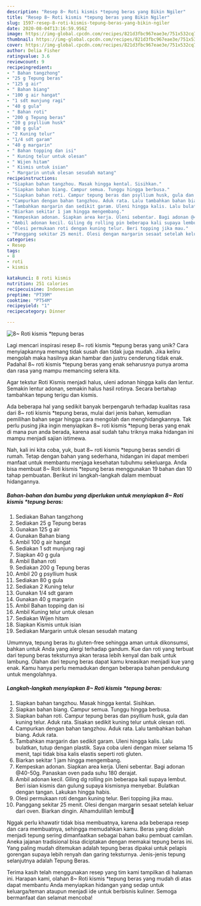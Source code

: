 ```yaml
---
description: "Resep 8~ Roti kismis *tepung beras yang Bikin Ngiler"
title: "Resep 8~ Roti kismis *tepung beras yang Bikin Ngiler"
slug: 1597-resep-8-roti-kismis-tepung-beras-yang-bikin-ngiler
date: 2020-08-04T13:16:59.956Z
image: https://img-global.cpcdn.com/recipes/821d3fbc967eae3e/751x532cq70/8-roti-kismis-tepung-beras-foto-resep-utama.jpg
thumbnail: https://img-global.cpcdn.com/recipes/821d3fbc967eae3e/751x532cq70/8-roti-kismis-tepung-beras-foto-resep-utama.jpg
cover: https://img-global.cpcdn.com/recipes/821d3fbc967eae3e/751x532cq70/8-roti-kismis-tepung-beras-foto-resep-utama.jpg
author: Delia Fisher
ratingvalue: 3.6
reviewcount: 9
recipeingredient:
- " Bahan tangzhong"
- "25 g Tepung beras"
- "125 g air"
- " Bahan biang"
- "100 g air hangat"
- "1 sdt munjung ragi"
- "40 g gula"
- " Bahan roti"
- "200 g Tepung beras"
- "20 g psyllium husk"
- "80 g gula"
- "2 Kuning telur"
- "1/4 sdt garam"
- "40 g margarin"
- " Bahan topping dan isi"
- " Kuning telur untuk olesan"
- " Wijen hitam"
- " Kismis untuk isian"
- " Margarin untuk olesan sesudah matang"
recipeinstructions:
- "Siapkan bahan tangzhou. Masak hingga kental. Sisihkan."
- "Siapkan bahan biang. Campur semua. Tunggu hingga berbusa."
- "Siapkan bahan roti. Campur tepung beras dan psyllium husk, gula dan kuning telur. Aduk rata. Sisakan sedikit kuning telur untuk olesan roti."
- "Campurkan dengan bahan tangzhou. Aduk rata. Lalu tambahkan bahan biang. Aduk rata."
- "Tambahkan margarin dan sedikit garam. Uleni hingga kalis. Lalu bulatkan, tutup dengan plastik. Saya coba uleni dengan mixer selama 15 menit, tapi tidak bisa kalis elastis seperti roti gluten."
- "Biarkan sekitar 1 jam hingga mengembang."
- "Kempeskan adonan. Siapkan area kerja. Uleni sebentar. Bagi adonan @40-50g. Panaskan oven pada suhu 180 derajat."
- "Ambil adonan kecil. Giling dg rolling pin beberapa kali supaya lembut. Beri isian kismis dan gulung supaya kismisnya menyebar. Bulatkan dengan tangan. Lakukan hingga habis."
- "Olesi permukaan roti dengan kuning telur. Beri topping jika mau."
- "Panggang sekitar 25 menit. Olesi dengan margarin sesaat setelah keluar dari oven. Biarkan dingin. Alhamdulillah lembut🤗"
categories:
- Resep
tags:
- 8
- roti
- kismis

katakunci: 8 roti kismis 
nutrition: 251 calories
recipecuisine: Indonesian
preptime: "PT39M"
cooktime: "PT54M"
recipeyield: "1"
recipecategory: Dinner

---
```



![8~ Roti kismis *tepung beras](https://img-global.cpcdn.com/recipes/821d3fbc967eae3e/751x532cq70/8-roti-kismis-tepung-beras-foto-resep-utama.jpg)

Lagi mencari inspirasi resep 8~ roti kismis *tepung beras yang unik? Cara menyiapkannya memang tidak susah dan tidak juga mudah. Jika keliru mengolah maka hasilnya akan hambar dan justru cenderung tidak enak. Padahal 8~ roti kismis *tepung beras yang enak seharusnya punya aroma dan rasa yang mampu memancing selera kita.

Agar tekstur Roti Kismis menjadi halus, uleni adonan hingga kalis dan lentur. Semakin lentur adonan, semakin halus hasil rotinya. Secara bertahap tambahkan tepung terigu dan kismis.

Ada beberapa hal yang sedikit banyak berpengaruh terhadap kualitas rasa dari 8~ roti kismis *tepung beras, mulai dari jenis bahan, kemudian pemilihan bahan segar hingga cara mengolah dan menghidangkannya. Tak perlu pusing jika ingin menyiapkan 8~ roti kismis *tepung beras yang enak di mana pun anda berada, karena asal sudah tahu triknya maka hidangan ini mampu menjadi sajian istimewa.


Nah, kali ini kita coba, yuk, buat 8~ roti kismis *tepung beras sendiri di rumah. Tetap dengan bahan yang sederhana, hidangan ini dapat memberi manfaat untuk membantu menjaga kesehatan tubuhmu sekeluarga. Anda bisa membuat 8~ Roti kismis *tepung beras menggunakan 19 bahan dan 10 tahap pembuatan. Berikut ini langkah-langkah dalam membuat hidangannya.

<!--inarticleads1-->

##### Bahan-bahan dan bumbu yang diperlukan untuk menyiapkan 8~ Roti kismis *tepung beras:

1. Sediakan  Bahan tangzhong
1. Sediakan 25 g Tepung beras
1. Gunakan 125 g air
1. Gunakan  Bahan biang
1. Ambil 100 g air hangat
1. Sediakan 1 sdt munjung ragi
1. Siapkan 40 g gula
1. Ambil  Bahan roti
1. Sediakan 200 g Tepung beras
1. Ambil 20 g psyllium husk
1. Sediakan 80 g gula
1. Sediakan 2 Kuning telur
1. Gunakan 1/4 sdt garam
1. Gunakan 40 g margarin
1. Ambil  Bahan topping dan isi
1. Ambil  Kuning telur untuk olesan
1. Sediakan  Wijen hitam
1. Siapkan  Kismis untuk isian
1. Sediakan  Margarin untuk olesan sesudah matang


Umumnya, tepung beras itu gluten-free sehingga aman untuk dikonsumsi, bahkan untuk Anda yang alergi terhadap gandum. Kue dan roti yang terbuat dari tepung beras teksturnya akan terasa lebih kenyal dan baik untuk lambung. Olahan dari tepung beras dapat kamu kreasikan menjadi kue yang enak. Kamu hanya perlu memadukan dengan beberapa bahan pendukung untuk mengolahnya. 

<!--inarticleads2-->

##### Langkah-langkah menyiapkan 8~ Roti kismis *tepung beras:

1. Siapkan bahan tangzhou. Masak hingga kental. Sisihkan.
1. Siapkan bahan biang. Campur semua. Tunggu hingga berbusa.
1. Siapkan bahan roti. Campur tepung beras dan psyllium husk, gula dan kuning telur. Aduk rata. Sisakan sedikit kuning telur untuk olesan roti.
1. Campurkan dengan bahan tangzhou. Aduk rata. Lalu tambahkan bahan biang. Aduk rata.
1. Tambahkan margarin dan sedikit garam. Uleni hingga kalis. Lalu bulatkan, tutup dengan plastik. Saya coba uleni dengan mixer selama 15 menit, tapi tidak bisa kalis elastis seperti roti gluten.
1. Biarkan sekitar 1 jam hingga mengembang.
1. Kempeskan adonan. Siapkan area kerja. Uleni sebentar. Bagi adonan @40-50g. Panaskan oven pada suhu 180 derajat.
1. Ambil adonan kecil. Giling dg rolling pin beberapa kali supaya lembut. Beri isian kismis dan gulung supaya kismisnya menyebar. Bulatkan dengan tangan. Lakukan hingga habis.
1. Olesi permukaan roti dengan kuning telur. Beri topping jika mau.
1. Panggang sekitar 25 menit. Olesi dengan margarin sesaat setelah keluar dari oven. Biarkan dingin. Alhamdulillah lembut🤗


Nggak perlu khawatir tidak bisa membuatnya, karena ada beberapa resep dan cara membuatnya, sehingga memudahkan kamu. Beras yang diolah menjadi tepung sering dimanfaatkan sebagai bahan baku pembuat camilan. Aneka jajanan tradisional bisa diciptakan dengan memakai tepung beras ini. Yang paling mudah ditemukan adalah tepung beras dipakai untuk pelapis gorengan supaya lebih renyah dan garing teksturnya. Jenis-jenis tepung selanjutnya adalah Tepung Beras. 

Terima kasih telah menggunakan resep yang tim kami tampilkan di halaman ini. Harapan kami, olahan 8~ Roti kismis *tepung beras yang mudah di atas dapat membantu Anda menyiapkan hidangan yang sedap untuk keluarga/teman ataupun menjadi ide untuk berbisnis kuliner. Semoga bermanfaat dan selamat mencoba!
